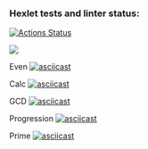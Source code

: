 ### Hexlet tests and linter status:
[![Actions Status](https://github.com/Kirkakty/java-project-61/actions/workflows/hexlet-check.yml/badge.svg)](https://github.com/Kirkakty/java-project-61/actions)

<a href="https://codeclimate.com/github/Kirkakty/java-project-61/maintainability"><img src="https://api.codeclimate.com/v1/badges/5de20b195e59df70352b/maintainability" /></a>

Even
[![asciicast](https://asciinema.org/a/DUhN7Suhk8KWuwqJu9Cuz2lRT.svg)](https://asciinema.org/a/DUhN7Suhk8KWuwqJu9Cuz2lRT)

Calc
[![asciicast](https://asciinema.org/a/KMuRhR1dPhqK3SK9nzhCYAHzV.svg)](https://asciinema.org/a/KMuRhR1dPhqK3SK9nzhCYAHzV)

GCD
[![asciicast](https://asciinema.org/a/5mGhPuBTPIWru66J5p8nYQ9kp.svg)](https://asciinema.org/a/5mGhPuBTPIWru66J5p8nYQ9kp)

Progression
[![asciicast](https://asciinema.org/a/Uh2DqSziB2naQaplCKZ9BmV39.svg)](https://asciinema.org/a/Uh2DqSziB2naQaplCKZ9BmV39)

Prime
[![asciicast](https://asciinema.org/a/ibYXm1gdCzoAq5urvUypnJC3J.svg)](https://asciinema.org/a/ibYXm1gdCzoAq5urvUypnJC3J)